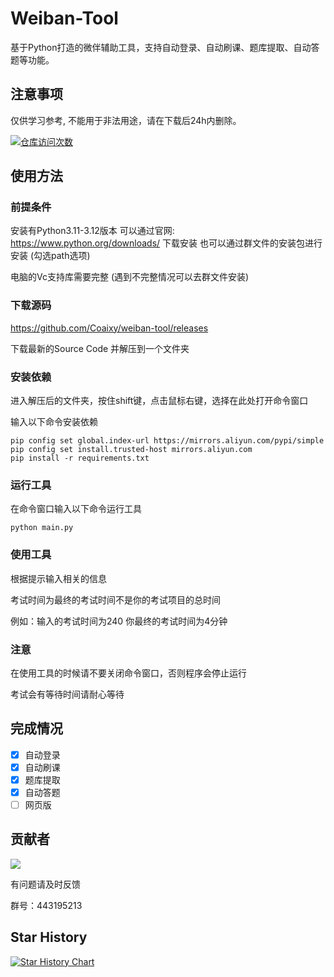 # Weiban-Tool
基于Python打造的微伴辅助工具，支持自动登录、自动刷课、题库提取、自动答题等功能。

## 注意事项
仅供学习参考, 不能用于非法用途，请在下载后24h内删除。

[![仓库访问次数](https://badges.toozhao.com/badges/01J4X431GX8JJ8F43S0ES0ANXY/green.svg)]( "")

## 使用方法

### 前提条件
安装有Python3.11-3.12版本 可以通过官网: https://www.python.org/downloads/ 下载安装
也可以通过群文件的安装包进行安装 (勾选path选项)

电脑的Vc支持库需要完整 (遇到不完整情况可以去群文件安装)

### 下载源码
https://github.com/Coaixy/weiban-tool/releases 

下载最新的Source Code 并解压到一个文件夹

### 安装依赖

进入解压后的文件夹，按住shift键，点击鼠标右键，选择在此处打开命令窗口

输入以下命令安装依赖

````shell
pip config set global.index-url https://mirrors.aliyun.com/pypi/simple
pip config set install.trusted-host mirrors.aliyun.com
pip install -r requirements.txt
````

### 运行工具

在命令窗口输入以下命令运行工具

````shell
python main.py
````

### 使用工具
根据提示输入相关的信息

考试时间为最终的考试时间不是你的考试项目的总时间

例如：输入的考试时间为240 你最终的考试时间为4分钟

### 注意

在使用工具的时候请不要关闭命令窗口，否则程序会停止运行

考试会有等待时间请耐心等待


## 完成情况
- [x] 自动登录
- [x] 自动刷课
- [x] 题库提取
- [x] 自动答题
- [ ] 网页版

## 贡献者

<img src="https://contrib.rocks/image?repo=coaixy/weiban-tool" />

有问题请及时反馈

群号：443195213

## Star History

[![Star History Chart](https://api.star-history.com/svg?repos=coaixy/weiban-tool&type=Date)](https://star-history.com/#coaixy/weiban-tool&Date)
